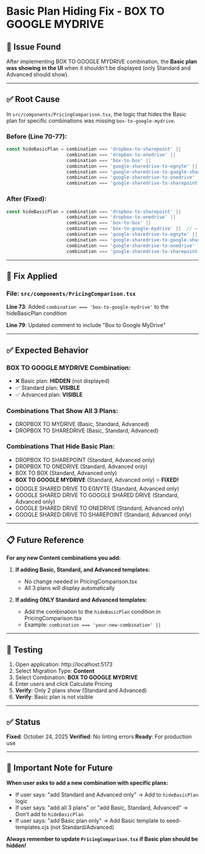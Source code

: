 # Basic Plan Hiding Fix - BOX TO GOOGLE MYDRIVE

## 🐛 Issue Found

After implementing BOX TO GOOGLE MYDRIVE combination, the **Basic plan was showing in the UI** when it shouldn't be displayed (only Standard and Advanced should show).

---

## ✅ Root Cause

In `src/components/PricingComparison.tsx`, the logic that hides the Basic plan for specific combinations was missing `box-to-google-mydrive`.

### Before (Line 70-77):
```typescript
const hideBasicPlan = combination === 'dropbox-to-sharepoint' || 
                      combination === 'dropbox-to-onedrive' ||
                      combination === 'box-to-box' ||
                      combination === 'google-sharedrive-to-egnyte' ||
                      combination === 'google-sharedrive-to-google-sharedrive' ||
                      combination === 'google-sharedrive-to-onedrive' ||
                      combination === 'google-sharedrive-to-sharepoint';
```

### After (Fixed):
```typescript
const hideBasicPlan = combination === 'dropbox-to-sharepoint' || 
                      combination === 'dropbox-to-onedrive' ||
                      combination === 'box-to-box' ||
                      combination === 'box-to-google-mydrive' ||  // ← ADDED!
                      combination === 'google-sharedrive-to-egnyte' ||
                      combination === 'google-sharedrive-to-google-sharedrive' ||
                      combination === 'google-sharedrive-to-onedrive' ||
                      combination === 'google-sharedrive-to-sharepoint';
```

---

## 🔧 Fix Applied

### File: `src/components/PricingComparison.tsx`

**Line 73**: Added `combination === 'box-to-google-mydrive'` to the hideBasicPlan condition

**Line 79**: Updated comment to include "Box to Google MyDrive"

---

## ✅ Expected Behavior

### BOX TO GOOGLE MYDRIVE Combination:
- ❌ Basic plan: **HIDDEN** (not displayed)
- ✅ Standard plan: **VISIBLE**
- ✅ Advanced plan: **VISIBLE**

### Combinations That Show All 3 Plans:
- DROPBOX TO MYDRIVE (Basic, Standard, Advanced)
- DROPBOX TO SHAREDRIVE (Basic, Standard, Advanced)

### Combinations That Hide Basic Plan:
- DROPBOX TO SHAREPOINT (Standard, Advanced only)
- DROPBOX TO ONEDRIVE (Standard, Advanced only)
- BOX TO BOX (Standard, Advanced only)
- **BOX TO GOOGLE MYDRIVE** (Standard, Advanced only) ⭐ **FIXED!**
- GOOGLE SHARED DRIVE TO EGNYTE (Standard, Advanced only)
- GOOGLE SHARED DRIVE TO GOOGLE SHARED DRIVE (Standard, Advanced only)
- GOOGLE SHARED DRIVE TO ONEDRIVE (Standard, Advanced only)
- GOOGLE SHARED DRIVE TO SHAREPOINT (Standard, Advanced only)

---

## 📋 Future Reference

**For any new Content combinations you add:**

1. **If adding Basic, Standard, and Advanced templates:**
   - No change needed in PricingComparison.tsx
   - All 3 plans will display automatically

2. **If adding ONLY Standard and Advanced templates:**
   - Add the combination to the `hideBasicPlan` condition in PricingComparison.tsx
   - Example: `combination === 'your-new-combination' ||`

---

## 🧪 Testing

1. Open application: http://localhost:5173
2. Select Migration Type: **Content**
3. Select Combination: **BOX TO GOOGLE MYDRIVE**
4. Enter users and click Calculate Pricing
5. **Verify**: Only 2 plans show (Standard and Advanced)
6. **Verify**: Basic plan is not visible

---

## ✅ Status

**Fixed**: October 24, 2025
**Verified**: No linting errors
**Ready**: For production use

---

## 📝 Important Note for Future

**When user asks to add a new combination with specific plans:**

- If user says: "add Standard and Advanced only" → Add to `hideBasicPlan` logic
- If user says: "add all 3 plans" or "add Basic, Standard, Advanced" → Don't add to `hideBasicPlan`
- If user says: "add Basic plan only" → Add Basic template to seed-templates.cjs (not Standard/Advanced)

**Always remember to update `PricingComparison.tsx` if Basic plan should be hidden!**

